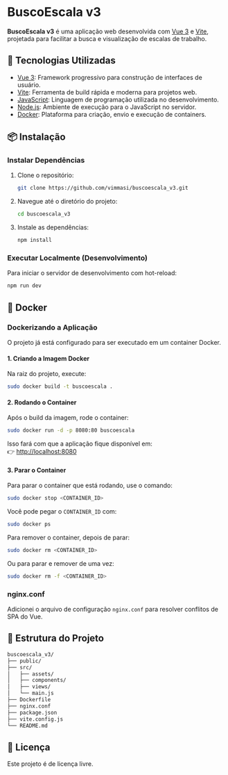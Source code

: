 # BuscoEscala v3

**BuscoEscala v3** é uma aplicação web desenvolvida com [Vue 3](https://vuejs.org/) e [Vite](https://vitejs.dev/), projetada para facilitar a busca e visualização de escalas de trabalho.

## 🚀 Tecnologias Utilizadas

- [Vue 3](https://vuejs.org/): Framework progressivo para construção de interfaces de usuário.
- [Vite](https://vitejs.dev/): Ferramenta de build rápida e moderna para projetos web.
- [JavaScript](https://developer.mozilla.org/pt-BR/docs/Web/JavaScript): Linguagem de programação utilizada no desenvolvimento.
- [Node.js](https://nodejs.org/): Ambiente de execução para o JavaScript no servidor.
- [Docker](https://www.docker.com/): Plataforma para criação, envio e execução de containers.

## 📦 Instalação

### **Instalar Dependências**

1. Clone o repositório:

   ```bash
   git clone https://github.com/vimmasi/buscoescala_v3.git
   ```

2. Navegue até o diretório do projeto:

   ```bash
   cd buscoescala_v3
   ```

3. Instale as dependências:

   ```bash
   npm install
   ```

### **Executar Localmente (Desenvolvimento)**

Para iniciar o servidor de desenvolvimento com hot-reload:

```bash
npm run dev
```

## 🐳 Docker

### **Dockerizando a Aplicação**

O projeto já está configurado para ser executado em um container Docker.

#### **1. Criando a Imagem Docker**

Na raiz do projeto, execute:

```bash
sudo docker build -t buscoescala .
```

#### **2. Rodando o Container**

Após o build da imagem, rode o container:

```bash
sudo docker run -d -p 8080:80 buscoescala
```

Isso fará com que a aplicação fique disponível em:  
👉 [http://localhost:8080](http://localhost:8080)

#### **3. Parar o Container**

Para parar o container que está rodando, use o comando:

```bash
sudo docker stop <CONTAINER_ID>
```

Você pode pegar o `CONTAINER_ID` com:

```bash
sudo docker ps
```

Para remover o container, depois de parar:

```bash
sudo docker rm <CONTAINER_ID>
```

Ou para parar e remover de uma vez:

```bash
sudo docker rm -f <CONTAINER_ID>
```

### **nginx.conf**

Adicionei o arquivo de configuração `nginx.conf` para resolver conflitos de SPA do Vue.

## 📁 Estrutura do Projeto

```bash
buscoescala_v3/
├── public/
├── src/
│   ├── assets/
│   ├── components/
│   ├── views/
│   └── main.js
├── Dockerfile
├── nginx.conf
├── package.json
├── vite.config.js
└── README.md
```

## 📄 Licença

Este projeto é de licença livre.
